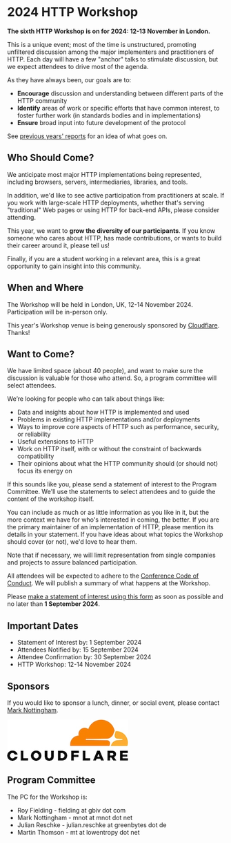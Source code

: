 
# 2024 HTTP Workshop

**The sixth HTTP Workshop is on for 2024: 12-13 November in London.**

This is a unique event; most of the time is unstructured, promoting unfiltered discussion among the major implementers and practitioners of HTTP. Each day will have a few "anchor" talks to stimulate discussion, but we expect attendees to drive most of the agenda.

As they have always been, our goals are to:

* **Encourage** discussion and understanding between different parts of the HTTP community
* **Identify** areas of work or specific efforts that have common interest, to foster further work (in standards bodies and in implementations)
* **Ensure** broad input into future development of the protocol

See [previous years' reports](https://httpworkshop.org/) for an idea of what goes on.

## Who Should Come?

We anticipate most major HTTP implementations being represented, including browsers, servers, intermediaries, libraries, and tools.

In addition, we'd like to see active participation from practitioners at scale. If you work with large-scale HTTP deployments, whether that's serving "traditional" Web pages or using HTTP for back-end APIs, please consider attending.

This year, we want to **grow the diversity of our participants**. If you know someone who cares about HTTP, has made contributions, or wants to build their career around it, please tell us!

Finally, if you are a student working in a relevant area, this is a great opportunity to gain insight into this community.


## When and Where

The Workshop will be held in London, UK, 12-14 November 2024. Participation will be in-person only.

This year's Workshop venue is being generously sponsored by [Cloudflare](https://cloudflare.com/). Thanks!


## Want to Come?

We have limited space (about 40 people), and want to make sure the discussion is valuable for those who attend. So, a program committee will select attendees.

We’re looking for people who can talk about things like:

* Data and insights about how HTTP is implemented and used
* Problems in existing HTTP implementations and/or deployments
* Ways to improve core aspects of HTTP such as performance, security, or reliability
* Useful extensions to HTTP
* Work on HTTP itself, with or without the constraint of backwards compatibility
* Their opinions about what the HTTP community should (or should not) focus its energy on

If this sounds like you, please send a statement of interest to the Program Committee. We'll use the statements to select attendees and to guide the content of the workshop itself.

You can include as much or as little information as you like in it, but the more context we have for who's interested in coming, the better. If you are the primary maintainer of an implementation of HTTP, please mention its details in your statement. If you have ideas about what topics the Workshop should cover (or not), we'd love to hear them.

Note that if necessary, we will limit representation from single companies and projects to assure balanced participation.

All attendees will be expected to adhere to the [Conference Code of Conduct](http://confcodeofconduct.com/). We will publish a summary of what happens at the Workshop.

Please [make a statement of interest using this form]() as soon as possible and no later than **1
September 2024**.


## Important Dates

* Statement of Interest by: 1 September 2024
* Attendees Notified by: 15 September 2024
* Attendee Confirmation by: 30 September 2024
* HTTP Workshop: 12-14 November 2024

## Sponsors

If you would like to sponsor a lunch, dinner, or social event, please contact [Mark Nottingham](mailto:mnot@mnot.net).

[![Cloudflare](asset/cloudflare.jpg)](https://cloudflare.com)


## Program Committee

The PC for the Workshop is:

* Roy Fielding - fielding at gbiv dot com
* Mark Nottingham - mnot at mnot dot net
* Julian Reschke - julian.reschke at greenbytes dot de
* Martin Thomson - mt at lowentropy dot net

